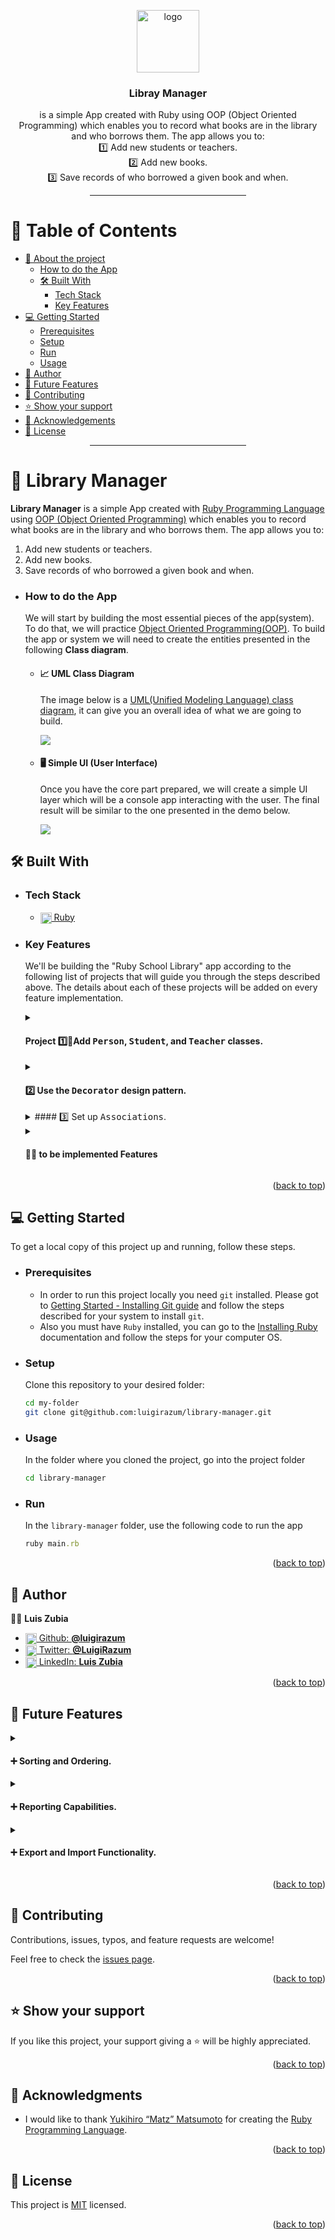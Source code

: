 <a name="readme-top"></a>

<div align="center">

  <img src="https://www.svgrepo.com/download/765/library.svg" alt="logo" width="100" height="auto" />
  <br/>

### Libray Manager
is a simple App created with Ruby using OOP (Object Oriented Programming) which enables you to record what books are in the library and who borrows them. The app allows you to:\
1️⃣ Add new students or teachers.\
2️⃣ Add new books.\
3️⃣ Save records of who borrowed a given book and when.

</div>

<div align="center"><hr width="250px"/></div>

# 📗 Table of Contents

- [📙 About the project](#about-project)
  - [How to do the App](#📈-UML-diagram)
  - [🛠 Built With](#built-with)
    - [Tech Stack](#tech-stack)
    - [Key Features](#key-features)
- [💻 Getting Started](#getting-started)
  - [Prerequisites](#prerequisites)
  - [Setup](#setup)
  - [Run](#run)
  - [Usage](#usage)
- [👥 Author](#authors)
- [🔭 Future Features](#future-features)
- [🤝 Contributing](#contributing)
- [⭐️ Show your support](#support)
- [🙏 Acknowledgements](#acknowledgements)
- [📝 License](#license)

<div align="center"><hr width="250px"/></div>

# 📙 Library Manager <a name="about-project"></a>

**Library Manager** is a simple App created with [Ruby Programming Language](https://www.ruby-lang.org/en/) using [OOP (Object Oriented Programming)](https://en.wikipedia.org/wiki/Object-oriented_programming) which enables you to record what books are in the library and who borrows them. The app allows you to:
   1. Add new students or teachers.
   2. Add new books.
   3. Save records of who borrowed a given book and when.


  - ### How to do the App <a name="how-to"></a>
    We will start by building the most essential pieces of the app(system). To do that, we will practice [Object Oriented Programming(OOP)](https://en.wikipedia.org/wiki/Object-oriented_programming). To build the app or system we will need to create the entities presented in the following **Class diagram**.

    - #### 📈 UML Class Diagram
      The image below is a [UML(Unified Modeling Language) class diagram](https://en.wikipedia.org/wiki/Class_diagram#Visibility), it can give you an overall idea of what we are going to build.

      <img src="assets/uml-diagram.png">

    - #### 🖥️ Simple UI (User Interface)
      Once you have the core part prepared, we will create a simple UI layer which will be a console app interacting with the user. The final result will be similar to the one presented in the demo below.

      <img src="assets/ruby-school-library-example.gif">

## 🛠 Built With <a name="built-with"></a>

- ### Tech Stack <a name="tech-stack"></a>

  <ul>
    <li>
      <a href="https://www.ruby-lang.org/en/">
      <img align="center" width="18px" src="https://upload.wikimedia.org/wikipedia/commons/thumb/7/73/Ruby_logo.svg/198px-Ruby_logo.svg.png?20101129171534" alt="ruby logo" />
      Ruby
      </a>
    </li>
  </ul>

<!-- Features -->

- ### Key Features <a name="key-features"></a>
  We'll be building the "Ruby School Library" app according to the following list of projects that will guide you through the steps described above. The details about each of these projects will be added on every feature implementation.

  <details> <!-- #start-first-project-description-->
    <summary>

    #### Project 1️⃣🔹Add <kbd>Person</kbd>, <kbd>Student</kbd>, and <kbd>Teacher</kbd> classes.
    </summary>

    Create in a separate file each of the below classes:

    #### ✳️ Class <kbd>Person</kbd> with the following:
    - Instance vars: `@id`, `@name`, and `@age`.
    - Constructor with `name`, `age`, and `parent_permission` as parameter. `name` and `parent_permission` are optional and have default values of `"Unknown"` and `true`.
    - Getters for `@id`, `@name`, and `@age`.
    - Setters for `@name` and `@age`.
    - Private method `of_age?` that returns `true` if `@age` is greater or equal to 18 and `false` otherwise.
    - Public method `can_use_services?` that returns `true` if person is of age 18 or if they have permission from parents.

    #### ✳️ Class <kbd>Student</kbd> with the following:
    - Inherits from <kbd>Person</kbd>.
    - Constructor extends parent's constructor by adding `@classroom` and a parameter for it.
    - Method `play_hooky` that returns `¯\(ツ)/¯`.

    #### ✳️ Class <kbd>Teacher</kbd> with the following:
    - Inherits from <kbd>Person</kbd>.
    - Constructor extends parent's constructor by adding `@specialization` and a parameter for it.
    - Override `can_use_services?` so it always returns `true`.
  </details> <!-- #end-first-project-description-->

  <details> <!-- #start-second-project-description-->
    <summary>

    #### 2️⃣ Use the <kbd>**Decorator**</kbd> design pattern.
    </summary>

    Think about how you can use two decorators in order to capitalize and trim people's names.

    #### ✳️ Interface
    - Create a class <kbd>Nameable</kbd>.
    - Implement a method called `correct_name` that will raise a `NotImplementedError`.

    #### ✳️ Turn your <kbd>Person</kbd> class to <kbd>Nameable</kbd>
    - Make sure that your <kbd>Person</kbd> class inherits from <kbd>Nameable</kbd>
    - Make sure that this class has a method `correct_name` implemented. It should simply return the `name` attribute.


    #### ✳️ Prepare base <kbd>Decorator</kbd>
    - Make sure that it inherits from <kbd>Nameable</kbd>.
    - In the constructor assign a nameable object from params to an instance variable.
    - Implement the `correct_name` method that returns the result of the `correct_name` method of the `@nameable`.


    #### ✳️ Prepare <kbd>CapitalizeDecorator</kbd> and <kbd>TrimmerDecorator</kbd>
    - For the <kbd>CapitalizeDecorator</kbd>:
      - Create a class that inherits from the base <kbd>Decorator</kbd> class.
      - Implement a method `correct_name` that capitalizes the output of `@nameable.correct_name`.
    - For the <kbd>TrimmerDecorator</kbd>:
      - Create a class that inherits from the base <kbd>Decorator</kbd> class.
      - Implement a method `correct_name` that makes sure that the output of `@nameable.correct_name` has a maximum of 10 characters. If it's longer it should trim the word.

    #### ✳️ See your `decorators` in action
    Try the following code and check if you managed to decorate your person:

    >```ruby
    >person = Person.new(22, 'maximilianus')
    >person.correct_name
    >capitalizedPerson = CapitalizeDecorator.new(person)
    >capitalizedPerson.correct_name
    >capitalizedTrimmedPerson = TrimmerDecorator.new(capitalizedPerson)
    >capitalizedTrimmedPerson.correct_name
    >```
  </details> <!-- #end-second-project-description-->

  <details> <!-- #start-third-project-description-->
    <summary>
    #### 3️⃣ Set up <kbd>Associations</kbd>.
    </summary>
    Now, we are going to finish creating the remaining <kbd>Classes</kbd> for our **Ruby School Library App** and create the <kbd>Associations</kbd> between them.
    #### ✳️ Create a class <kbd>Classroom</kbd> with the following:
    - `@label` instance variable, should be initialized in the constructor.
    - Setter and getter for `@label` (remember about `attr_accessor`).
    #### ✳️ Create the `has-many`/`belongs-to` relationship between <kbd>Classroom</kbd> and <kbd>Student</kbd>.
    The following should be implemented:
    - Create the `has-many` side (a <kbd>Classroom</kbd> has many <kbd>Student</kbd>s).
    - Create the `belongs-to` side (a <kbd>Student</kbd> belongs to a <kbd>Classroom</kbd>).
    - Make sure that when adding a <kbd>Student</kbd> to a <kbd>Classroom</kbd> it also sets the <kbd>Classroom</kbd> for the <kbd>Student</kbd>.
    - Make sure that when setting the <kbd>Classroom</kbd> for a <kbd>Student</kbd> it also adds it to the <kbd>Classroom</kbd>s' <kbd>Student</kbd>s.
    #### ✳️ Create a class <kbd>Book</kbd> with the following:
    - `@title` and `@author` instance variables, should be initialized in the constructor.
    - Setters and getters for instance variables (remember about `attr_accessor`).
    #### ✳️ Create a class <kbd>Rental</kbd> with the following:
    - `@date` instance variable, should be initialized in the constructor.
    - Setter and getter for `@date` (remember about `attr_accessor`).
    #### ✳️ Create the `many-to-many` (also `has-many-through`) relationship between <kbd>Person</kbd> and <kbd>Book</kbd> using the intermediate class <kbd>Rental</kbd>.
    The following should be implemented:
    - Create the `has-many` side of <kbd>Book</kbd> and <kbd>Rental</kbd> (a <kbd>Book</kbd> has many <kbd>Rental</kbd>s).
    - Create the `belongs-to` side of <kbd>Rental</kbd> and <kbd>Book</kbd> (a <kbd>Rental</kbd> belongs to a <kbd>Book</kbd>).
    - Create the `has-many` side of <kbd>Person</kbd> and <kbd>Rental</kbd> (a <kbd>Person</kbd> has many <kbd>Rental</kbd>s).
    - Create the `belongs-to` side of <kbd>Rental</kbd> and <kbd>Person</kbd> (a <kbd>Rental</kbd> belongs to a <kbd>Person</kbd>).
    - Modify the constructor of <kbd>Rental</kbd> so <kbd>Book</kbd> and <kbd>Person</kbd> are set in it.
    #### ✳️ See the <kbd>Associations</kbd> in action
    A 'main.rb' was created on the 'root' folder, you can run it with `>ruby main.rb` to see how the associations work.
    ```ruby
    # a chemistry classroom is created
    chemistry = Classroom.new('chemistry')

    # a student is created, he is in chemistry classroom
    student = Student.new(22, 'maximilianus', false, chemistry)

    # a book1 is created, it hasn't been rented
    book1 = Book.new('chemistry for nubbies', 'ruth green')

    # a book2 is created, it hasn't been rented
    book2 = Book.new('chemistry advanced', 'john fitzgerald')

    # a teacher is created, with chemistry specialization
    teacher = Teacher.new(22, 'mr. smith', 'chemistry')

    # teacher rents book1 on may 25, 2023
    teacher.add_rental('05/25/2023', book1)

    # book2 is rented by student on may 25, 2023
    book2.add_rental('05/25/2023', student)
    ```
    The result of the previous code once you ran it should be:
    ```sh
    ❯ ruby main.rb
    ---- create a classroom ---
    classroom: chemistry
    classroom students: []

    ---- create a student ---
    student: maximilianus
    student classroom: chemistry
    student rentals: []

    ...
    ...
    ```
  </details> <!-- #end-third-project-description-->

  <details> <!-- #start-tobe-implemented-features-->
    <summary>

    #### 🧑‍💻 to be implemented Features
    </summary>

    #### Project 4️⃣🔹Add basic UI.
    #### Project 5️⃣🔹 Refactoring the code.
    #### Project 6️⃣🔹Preserve data.
    #### Project 7️⃣🔹Unit Tests.
  </details> <!-- #end-tobe-implemented-features-->


<p align="right">(<a href="#readme-top">back to top</a>)</p>

<!-- LIVE DEMO

## 🚀 Live Demo <a name="live-demo"></a>

> Add a link to your deployed project.

- [Live Demo Link](<replace-with-your-deployment-URL>)

<p align="right">(<a href="#readme-top">back to top</a>)</p>
-->
<!-- GETTING STARTED -->

## 💻 Getting Started <a name="getting-started"></a>

To get a local copy of this project up and running, follow these steps.

- ### Prerequisites

   - In order to run this project locally you need `git` installed. Please got to [Getting Started - Installing Git guide](https://git-scm.com/book/en/v2/Getting-Started-Installing-Git) and follow the steps described for your system to install `git`.
   - Also you must have `Ruby` installed, you can go to the [Installing Ruby](https://www.ruby-lang.org/en/documentation/installation/) documentation and follow the steps for your computer OS.


- ### Setup
    Clone this repository to your desired folder:
    ```sh
    cd my-folder
    git clone git@github.com:luigirazum/library-manager.git
    ```
- ### Usage
    In the folder where you cloned the project, go into the project folder
    ```sh
    cd library-manager
    ```
- ### Run
    In the `library-manager` folder, use the following code to run the app
    ```rb
    ruby main.rb
    ```

<p align="right">(<a href="#readme-top">back to top</a>)</p>
<!-- AUTHORS -->

## 👥 Author <a name="authors"></a>

👨‍💻 **Luis Zubia**

<ul>
  <li>
      <a href="https://github.com/luigirazum">
      <img align="center" width="18px" src="https://upload.wikimedia.org/wikipedia/commons/2/24/Github_logo_svg.svg" alt="github logo" />
      Github: <b>@luigirazum</b>
      </a>
    </li>
    <li>
      <a href="https://twitter.com/LuigiRazum">
      <img align="center" width="18px" src="https://upload.wikimedia.org/wikipedia/commons/6/6f/Logo_of_Twitter.svg" alt="twitter logo" />
      Twitter: <b>@LuigiRazum</b>
      </a>
    </li>
    <li>
      <a href="https://linkedin.com/in/luiszubia">
      <img align="center" width="18px" src="https://upload.wikimedia.org/wikipedia/commons/c/ca/LinkedIn_logo_initials.png" alt="linkedin logo" />
      LinkedIn: <b>Luis Zubia</b>
      </a>
    </li>
</ul>

<p align="right">(<a href="#readme-top">back to top</a>)</p>

<!-- FUTURE FEATURES -->

## 🔭 Future Features <a name="future-features"></a>

<details>
  <summary>

  #### ➕ Sorting and Ordering.
  </summary>

  - ❇️ Implement sorting and ordering options for the library data, such as sorting books by title, author, or publication date.
  - ❇️ Make it easier for users to navigate and browse the library's collection.
</details>

<details>
  <summary>

  #### ➕ Reporting Capabilities.
  </summary>

  - ❇️ Develop features that allow users to generate reports or summaries of the library's data, such as a list of borrowed books, overdue books, or books by genre.
  - ❇️ Facilitate better management and analysis of the library's collection and borrowing patterns.
</details>

<details>
  <summary>

  #### ➕ Export and Import Functionality.
  </summary>

  - ❇️ Add the ability to export library data to a file or import data from an external source.
  - ❇️ Allow users to create backups of the library records or import data from other libraries or systems.
</details>
<p align="right">(<a href="#readme-top">back to top</a>)</p>

<!-- CONTRIBUTING -->

## 🤝 Contributing <a name="contributing"></a>

Contributions, issues, typos, and feature requests are welcome!

Feel free to check the [issues page](../../issues/).

<p align="right">(<a href="#readme-top">back to top</a>)</p>

<!-- SUPPORT -->

## ⭐️ Show your support <a name="support"></a>

If you like this project, your support giving a ⭐ will be highly appreciated.

<p align="right">(<a href="#readme-top">back to top</a>)</p>

<!-- ACKNOWLEDGEMENTS -->

## 🙏 Acknowledgments <a name="acknowledgements"></a>

- I would like to thank [Yukihiro “Matz” Matsumoto](http://www.rubyist.net/~matz/) for creating the [Ruby Programming Language](https://www.ruby-lang.org/en/).

<p align="right">(<a href="#readme-top">back to top</a>)</p>

<!-- FAQ (optional)

## ❓ FAQ <a name="faq"></a>

> Add at least 2 questions new developers would ask when they decide to use your project.

- **[Question_1]**

  - [Answer_1]

- **[Question_2]**

  - [Answer_2]

<p align="right">(<a href="#readme-top">back to top</a>)</p>
-->
<!-- LICENSE -->

## 📝 License <a name="license"></a>

This project is [MIT](./LICENSE) licensed.

<p align="right">(<a href="#readme-top">back to top</a>)</p>
